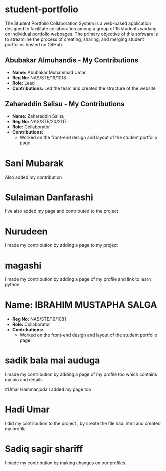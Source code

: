 # student-portfolio

The Student Portfolio Collaboration System is a web-based application designed to facilitate collaboration among a group of 15 students working on individual portfolio webpages. The primary objective of this software is to streamline the process of creating, sharing, and merging student portfolios hosted on GitHub.




## Abubakar Almuhandis - My Contributions

- **Name:** Abubakar Muhammad Umar
- **Reg No:** NAS/STE/19/1018
- **Role:** Lead
- **Contributions:**
  Led the team and created the structure of the website

## Zaharaddin Salisu - My Contributions

- **Name:** Zaharaddin Salisu
- **Reg No:** NAS/STE/20/2117
- **Role:** Collaborator
- **Contributions:**
  - Worked on the front-end design and layout of the student portfolio page.

# Sani Mubarak

Also added my contribution

# Sulaiman Danfarashi

I've also added my page and contributed to the project

# Nurudeen

I made my contribution by adding a page to my project

# magashi

I made my contribution by adding a page of my profile and link to learn python

# Name: IBRAHIM MUSTAPHA SALGA

- **Reg No:** NAS/STE/19/1081
- **Role:** Collaborator
- **Contributions:**
  - Worked on the front-end design and layout of the student portfolio page.

# sadik bala mai auduga
I made my contribution by adding a page of my profile too which contains my bio and details


#Umar Hammanjoda
I added my page too


# Hadi Umar
I did my contribution to the project , by create the file hadi.html and created my profile
# Sadiq sagir shariff
I made my contribution by making changes on our profiles.


